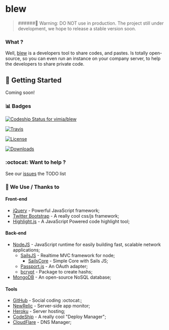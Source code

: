 blew 
========

> ######:construction: Warning: DO NOT use in production.
> The project still under development, we hope to release a stable version soon. 


### What ?
 
 Well, [blew](http://blew.io) is a developers tool to share codes, and pastes.
 Is totally open-source, so you can even run an instance on your company server, to help the developers to share private code.

## :rocket: Getting Started

Coming soon!

 
### :bar_chart: Badges

[![Codeship Status for vimia/blew](https://codeship.io/projects/8a1061c0-1013-0132-bd99-12312912b657/status)](https://codeship.io/projects/32773)

[![Travis](http://img.shields.io/travis/vimia/blew.svg?style=flat)](https://travis-ci.org/vimia/blew)

[![License](http://img.shields.io/npm/l/blew.svg?style=flat)](https://raw.githubusercontent.com/vimia/blew/master/LICENSE)

[![Downloads](http://img.shields.io/npm/dm/blew.svg?style=flat)](https://npmjs.org/package/blew)


### :octocat: Want to help ?

See our [issues](http://github.com/vimia/blew/issues) the TODO list

### :clap: We Use / Thanks to

#### Front-end
* [jQuery](http://jquery.com) - Powerful JavaScript framework;
* [Twitter Bootstrap](http://getbootstrap.com/) - A really cool css/js framework;
* [Highlight.js](https://highlightjs.org/) - A JavaScript Powered code highlight tool;

#### Back-end

* [NodeJS](http://nodejs.org/) - JavaScript runtime for easily building fast, scalable network applications;
	* [SailsJS](http://sailsjs.org/) - Realtime MVC framework for node;
		* [SailsCore](https://github.com/vimia/sails-core) - Simple Core with Sails JS;
	* [Passport.js](http://passportjs.org/) - An OAuth adapter;
	* [bcrypt](https://github.com/ncb000gt/node.bcrypt.js) - Package to create hashs;
* [MongoDB](http://mongodb.org/) - An open-source NoSQL database;

#### Tools

* [GitHub](http://github.com/) - Social coding :octocat:;
* [NewRelic](http://newrelic.com/) - Server-side app monitor;
* [Heroku](http://heroku.com/) - Server hosting;
* [CodeShip](http://codeship.io/) - A really cool "Deploy Manager";
* [CloudFlare](http://cloudflare.com/) - DNS Manager;

